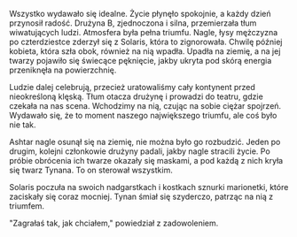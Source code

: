 Wszystko wydawało się idealne. Życie płynęło spokojnie, a każdy dzień przynosił radość. Drużyna B, zjednoczona i silna, przemierzała tłum wiwatujących ludzi. Atmosfera była pełna triumfu. Nagle, łysy mężczyzna po czterdziestce zderzył się z Solaris, która to zignorowała. Chwilę później kobieta, która szła obok, również na nią wpadła. Upadła na ziemię, a na jej twarzy pojawiło się świecące pęknięcie, jakby ukryta pod skórą energia przeniknęła na powierzchnię.

Ludzie dalej celebrują, przecież uratowaliśmy cały kontynent przed nieokreśloną klęską. Tłum otacza drużynę i prowadzi do teatru, gdzie czekała na nas scena. Wchodzimy na nią, czując na sobie ciężar spojrzeń. Wydawało się, że to moment naszego największego triumfu, ale coś było nie tak.

Ashtar nagle osunął się na ziemię, nie można było go rozbudzić. Jeden po drugim, kolejni członkowie drużyny padali, jakby nagle stracili życie. Po próbie obrócenia ich twarze okazały się maskami, a pod każdą z nich kryła się twarz Tynana. To on sterował wszystkim.

Solaris poczuła na swoich nadgarstkach i kostkach sznurki marionetki, które zaciskały się coraz mocniej. Tynan śmiał się szyderczo, patrząc na nią z triumfem.

"Zagrałaś tak, jak chciałem," powiedział z zadowoleniem.
